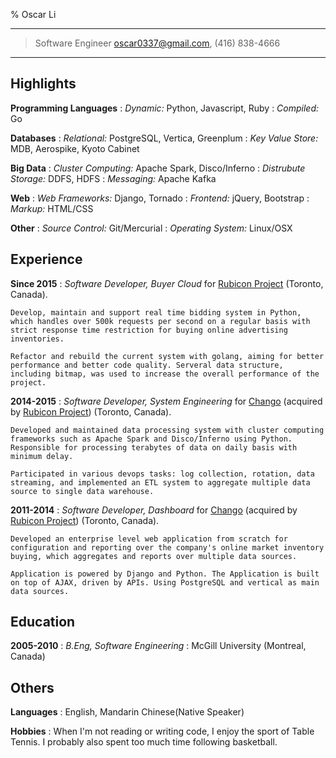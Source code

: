 % Oscar Li

----

>  Software Engineer
>  oscar0337@gmail.com, (416) 838-4666

----

Highlights
---

**Programming Languages**
:   *Dynamic:*  Python, Javascript, Ruby
:   *Compiled:* Go


**Databases**
:   *Relational:* PostgreSQL, Vertica, Greenplum
:   *Key Value Store:* MDB, Aerospike, Kyoto Cabinet


**Big Data**
:   *Cluster Computing:* Apache Spark, Disco/Inferno
:   *Distrubute Storage:* DDFS, HDFS
:   *Messaging:* Apache Kafka


**Web**
:    *Web Frameworks:* Django, Tornado
:    *Frontend:* jQuery, Bootstrap
:    *Markup:* HTML/CSS


**Other**
:   *Source Control:* Git/Mercurial
:   *Operating System:* Linux/OSX


Experience
----------

**Since 2015**
:   *Software Developer, Buyer Cloud* for
    [Rubicon Project](http://rubiconproject.com/) (Toronto, Canada).

    Develop, maintain and support real time bidding system in Python, which handles over 500k requests per second on a regular basis with strict response time restriction for buying online advertising inventories.

    Refactor and rebuild the current system with golang, aiming for better performance and better code quality. Serveral data structure, including bitmap, was used to increase the overall performance of the project.


**2014-2015**
:   *Software Developer, System Engineering* for
    [Chango](http://chango.com/)  (acquired by [Rubicon Project](http://rubiconproject.com/)) (Toronto, Canada).

    Developed and maintained data processing system with cluster computing frameworks such as Apache Spark and Disco/Inferno using Python. Responsible for processing terabytes of data on daily basis with minimum delay. 

    Participated in various devops tasks: log collection, rotation, data streaming, and implemented an ETL system to aggregate multiple data source to single data warehouse.


**2011-2014**
:   *Software Developer, Dashboard* for
    [Chango](http://chango.com/) (acquired by [Rubicon Project](http://rubiconproject.com/)) (Toronto, Canada).
    
    Developed an enterprise level web application from scratch for configuration and reporting over the company's online market inventory buying, which aggregates and reports over multiple data sources.

    Application is powered by Django and Python. The Application is built on top of AJAX, driven by APIs. Using PostgreSQL and vertical as main data sources.


Education
---------

**2005-2010**
:   *B.Eng, Software Engineering*
:    McGill University (Montreal, Canada)

Others
------

**Languages**
:   English, Mandarin Chinese(Native Speaker)

**Hobbies**
:    When I'm not reading or writing code, I enjoy the sport of Table Tennis. I probably also spent too much time following basketball.

